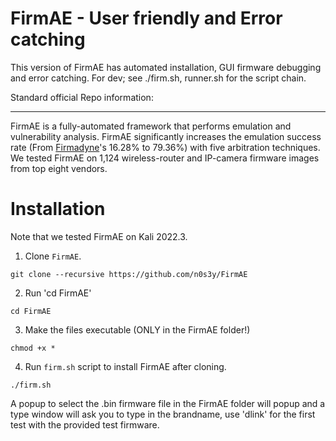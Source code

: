# FirmAE - User friendly and Error catching
This version of FirmAE has automated installation, GUI firmware debugging and error catching. 
For dev; see ./firm.sh, runner.sh for the script chain.


Standard official Repo information:
_____________________________________________________________________________________________________________
FirmAE is a fully-automated framework that performs emulation and vulnerability analysis. FirmAE significantly increases the emulation success rate (From [Firmadyne](https://github.com/firmadyne/firmadyne)'s 16.28% to 79.36%) with five arbitration techniques. We tested FirmAE on 1,124 wireless-router and IP-camera firmware images from top eight vendors.

# Installation

Note that we tested FirmAE on Kali 2022.3.

1. Clone `FirmAE`.
```console
git clone --recursive https://github.com/n0s3y/FirmAE
```

2. Run 'cd FirmAE'
```console
cd FirmAE
```

3. Make the files executable (ONLY in the FirmAE folder!)
```console
chmod +x *
```

4. Run `firm.sh` script to install FirmAE after cloning.
```console
./firm.sh
```
A popup to select the .bin firmware file in the FirmAE folder will popup and a type window will ask you to type in the brandname, use 'dlink' for the first test with the provided test firmware.
